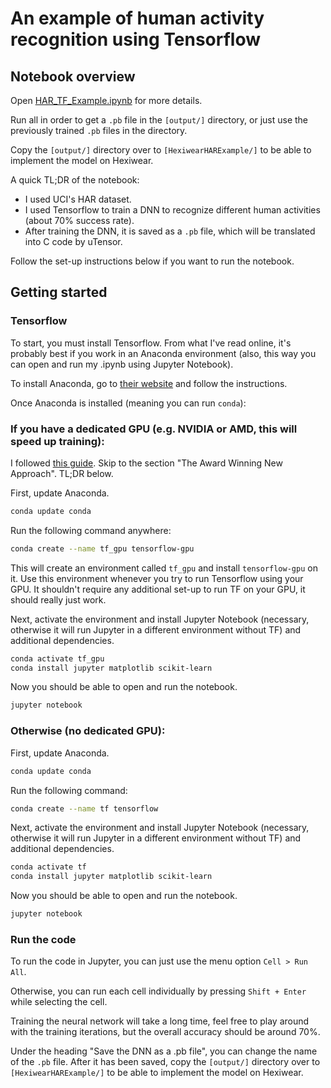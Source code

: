 # An example of human activity recognition using Tensorflow

## Notebook overview

Open [HAR_TF_Example.ipynb] for more details.

Run all in order to get a `.pb` file in the `[output/]` directory, or just use the previously trained `.pb` files in the directory.

Copy the `[output/]` directory over to `[HexiwearHARExample/]` to be able to implement the model on Hexiwear.

A quick TL;DR of the notebook:

  - I used UCI's HAR dataset.
  - I used Tensorflow to train a DNN to recognize different human activities (about 70% success rate).
  - After training the DNN, it is saved as a `.pb` file, which will be translated into C code by uTensor.

Follow the set-up instructions below if you want to run the notebook.

## Getting started

### Tensorflow

To start, you must install Tensorflow. From what I've read online, it's probably best if you work in an Anaconda environment (also, this way you can open and run my .ipynb using Jupyter Notebook).

To install Anaconda, go to [their website][Anaconda] and follow the instructions.

Once Anaconda is installed (meaning you can run `conda`):

### If you have a dedicated GPU (e.g. NVIDIA or AMD, this will speed up training):

I followed [this guide][TF-GPU]. Skip to the section "The Award Winning New Approach". TL;DR below.

First, update Anaconda.
```sh
conda update conda
```

Run the following command anywhere:
```sh
conda create --name tf_gpu tensorflow-gpu 
```
This will create an environment called `tf_gpu` and install `tensorflow-gpu` on it. Use this environment whenever you try to run Tensorflow using your GPU. It shouldn't require any additional set-up to run TF on your GPU, it should really just work.

Next, activate the environment and install Jupyter Notebook (necessary, otherwise it will run Jupyter in a different environment without TF) and additional dependencies.
```sh
conda activate tf_gpu
conda install jupyter matplotlib scikit-learn
```

Now you should be able to open and run the notebook.
```sh
jupyter notebook
```

### Otherwise (no dedicated GPU):

First, update Anaconda.
```sh
conda update conda
```

Run the following command:
```sh
conda create --name tf tensorflow 
```

Next, activate the environment and install Jupyter Notebook (necessary, otherwise it will run Jupyter in a different environment without TF) and additional dependencies.
```sh
conda activate tf
conda install jupyter matplotlib scikit-learn
```

Now you should be able to open and run the notebook.
```sh
jupyter notebook
```

### Run the code

To run the code in Jupyter, you can just use the menu option `Cell > Run All`.

Otherwise, you can run each cell individually by pressing `Shift + Enter` while selecting the cell.

Training the neural network will take a long time, feel free to play around with the training iterations, but the overall accuracy should be around 70%. 

Under the heading "Save the DNN as a .pb file", you can change the name of the `.pb` file. After it has been saved, copy the `[output/]` directory over to `[HexiwearHARExample/]` to be able to implement the model on Hexiwear.

[//]: # (These are reference links used in the body of this note and get stripped out when the markdown processor does its job. There is no need to format nicely because it shouldn't be seen. Thanks SO - http://stackoverflow.com/questions/4823468/store-comments-in-markdown-syntax)

   [Anaconda]: <https://www.anaconda.com/distribution/>
   [TF-GPU]: <https://towardsdatascience.com/tensorflow-gpu-installation-made-easy-use-conda-instead-of-pip-52e5249374bc>
   [HAR_TF_Example.ipynb]: <https://github.com/hisroar/NNonHexiwear/blob/master/HAR_TF_Example/HAR_TF_Example.ipynb>
   [output/]: <https://github.com/hisroar/NNonHexiwear/tree/master/HAR_TF_Example/output>
   [HexiwearHARExample/]: <https://github.com/hisroar/NNonHexiwear/tree/master/HexiwearHARExample>